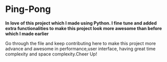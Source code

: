 # Ping-Pong

**In love of this project which I made using Python. I fine tune and added extra functionalities to make this project look more
awesome than before which I made earlier**

<table>

Go through the file and keep contributing here to make this project more advance and awesome in performance,user interface,
having great time complexity and space complexity.Cheer Up!
  
</table>
